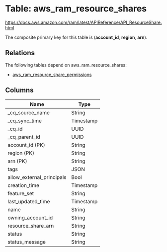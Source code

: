 # Table: aws_ram_resource_shares

https://docs.aws.amazon.com/ram/latest/APIReference/API_ResourceShare.html

The composite primary key for this table is (**account_id**, **region**, **arn**).

## Relations

The following tables depend on aws_ram_resource_shares:
  - [aws_ram_resource_share_permissions](aws_ram_resource_share_permissions)

## Columns

| Name          | Type          |
| ------------- | ------------- |
|_cq_source_name|String|
|_cq_sync_time|Timestamp|
|_cq_id|UUID|
|_cq_parent_id|UUID|
|account_id (PK)|String|
|region (PK)|String|
|arn (PK)|String|
|tags|JSON|
|allow_external_principals|Bool|
|creation_time|Timestamp|
|feature_set|String|
|last_updated_time|Timestamp|
|name|String|
|owning_account_id|String|
|resource_share_arn|String|
|status|String|
|status_message|String|